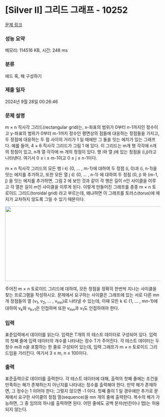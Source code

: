 # [Silver II] 그리드 그래프 - 10252 

[문제 링크](https://www.acmicpc.net/problem/10252) 

### 성능 요약

메모리: 114516 KB, 시간: 248 ms

### 분류

애드 혹, 해 구성하기

### 제출 일자

2024년 9월 28일 00:26:46

### 문제 설명

<p>m × n 직사각 그리드(rectangular grid)는, x-좌표의 범위가 0부터 n-1까지인 정수이고 y-좌표의 범위가 0부터 m-1까지 정수인 평면상의 점들에 대응하는 정점들을 가지고, 두 정점에 대응하는 두 점 사이의 거리가 1 일 때에만 그 둘을 잇는 에지가 있는 그래프다. 예를 들어, 4 × 6 직사각 그리드가 그림 1 에 있다. 이 그리드는 m개 행 각각에 n개의 정점이 있고, n개 열 각각에 m 개의 정점이 있다. 행 i와 열 j에 있는 정점을 (i,j)라고 나타낸다. 여기서 0 ≤ i ≤ m-1이고 0 ≤ j ≤ n-1이다.</p>

<p>m × n 직사각 그리드의 모든 행 i ∈ {0, … , m-1}에 대하여 두 정점 (i, 0)과 (i, n-1)을 잇는 에지를 추가하고, 또한 모든 열 j ∈ {0, … , n-1} 에 대하여 두 정점 (0, j) 와 (m-1, j) 을 잇는 에지를 추가하면, 그림 2 에 보인 것과 같이 각 행은 길이 n인 사이클을 이루고 각 열은 길이 m인 사이클을 이루게 된다. 이렇게 만들어진 그래프를 종종 m × n 토로이드 그리드(toroidal grid) 라고 부르는데, 왜냐하면 이 그래프를 토러스(torus)에 에지가 교차하지 않도록 그릴 수 있기 때문이다.</p>

<p style="text-align:center"><img alt="" src="https://www.acmicpc.net/upload/images2/gg1.png" style="height:243px; width:643px"></p>

<p>주어진 m × n 토로이드 그리드에 대하여, 모든 정점을 정확히 한번씩 지나는 사이클을 찾는 프로그램을 작성하시오. 문제에서 요구하는 사이클은 그래프에 있는 서로 다른 mn개 정점들의 열 (v<sub>1</sub>, v<sub>2</sub>, … , v<sub>mn</sub>)로 나타낼 수 있는데, 이때 모든 k ∈ {1, … , mn-1}에 대하여 v<sub>k</sub>와 v<sub>k+1</sub>은 인접하며 또한 v<sub>mn</sub>과 v<sub>1</sub>도 인접하여야 한다.</p>

### 입력 

 <p>표준입력에서 데이터를 읽는다. 입력은 T개의 의 테스트 데이터로 구성되어 있다. 입력의 첫째 줄에 입력 데이터의 개수를 나타내는 정수 T가 주어진다. 각 테스트 데이터는 두 정수 m과 n을 포함하는 한 줄로 구성되어 있는데, 입력 그래프가 m × n 토로이드 그리드임을 가리킨다. 여기서 3 ≤ m, n ≤ 100이다.</p>

### 출력 

 <p>표준출력으로 데이터를 출력한다. 각 테스트 데이터에 대해, 출력의 첫째 줄에는 조건을 만족하는 해가 존재하는지 아닌지를 나타내는 정수를 출력해야 한다. 만약 해가 존재하면, 그 정수는 1 이어야 한다; 그렇지 않으면 -1 이다. 첫째 줄이 1 일 경우에만 추가로 문제에서 요구한 사이클의 정점 열(sequence)을 mn 개의 줄에 출력한다. 복수의 해가 가능하면, 그 중 임의의 하나를 출력하면 된다. 어떤 줄에도 공백 문자(빈칸이나 탭)는 허용되지 않는다.</p>

